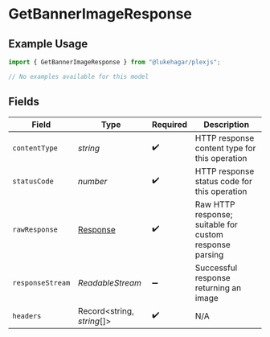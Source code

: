 # GetBannerImageResponse

## Example Usage

```typescript
import { GetBannerImageResponse } from "@lukehagar/plexjs";

// No examples available for this model
```

## Fields

| Field                                                                 | Type                                                                  | Required                                                              | Description                                                           |
| --------------------------------------------------------------------- | --------------------------------------------------------------------- | --------------------------------------------------------------------- | --------------------------------------------------------------------- |
| `contentType`                                                         | *string*                                                              | :heavy_check_mark:                                                    | HTTP response content type for this operation                         |
| `statusCode`                                                          | *number*                                                              | :heavy_check_mark:                                                    | HTTP response status code for this operation                          |
| `rawResponse`                                                         | [Response](https://developer.mozilla.org/en-US/docs/Web/API/Response) | :heavy_check_mark:                                                    | Raw HTTP response; suitable for custom response parsing               |
| `responseStream`                                                      | *ReadableStream<Uint8Array>*                                          | :heavy_minus_sign:                                                    | Successful response returning an image                                |
| `headers`                                                             | Record<string, *string*[]>                                            | :heavy_check_mark:                                                    | N/A                                                                   |